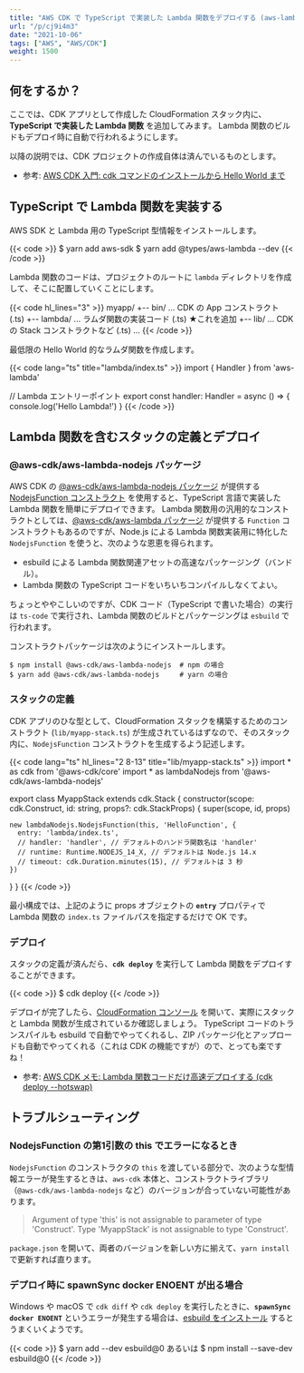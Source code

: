 ```yaml
---
title: "AWS CDK で TypeScript で実装した Lambda 関数をデプロイする (aws-lambda-nodejs)"
url: "/p/cj9i4m3"
date: "2021-10-06"
tags: ["AWS", "AWS/CDK"]
weight: 1500
---
```


何をするか？
----

ここでは、CDK アプリとして作成した CloudFormation スタック内に、__TypeScript で実装した Lambda 関数__ を追加してみます。
Lambda 関数のビルドもデプロイ時に自動で行われるようにします。

以降の説明では、CDK プロジェクトの作成自体は済んでいるものとします。

- 参考: [AWS CDK 入門: cdk コマンドのインストールから Hello World まで](/p/nujyfsy)


TypeScript で Lambda 関数を実装する
----

AWS SDK と Lambda 用の TypeScript 型情報をインストールします。

{{< code >}}
$ yarn add aws-sdk
$ yarn add @types/aws-lambda --dev
{{< /code >}}

Lambda 関数のコードは、プロジェクトのルートに `lambda` ディレクトリを作成して、そこに配置していくことにします。

{{< code hl_lines="3" >}}
myapp/
  +-- bin/     ... CDK の App コンストラクト (.ts)
  +-- lambda/  ... ラムダ関数の実装コード (.ts) ★これを追加
  +-- lib/     ... CDK の Stack コンストラクトなど (.ts)
  ...
{{< /code >}}

最低限の Hello World 的なラムダ関数を作成します。

{{< code lang="ts" title="lambda/index.ts" >}}
import { Handler } from 'aws-lambda'

// Lambda エントリーポイント
export const handler: Handler = async () => {
  console.log('Hello Lambda!')
}
{{< /code >}}


Lambda 関数を含むスタックの定義とデプロイ
----

### @aws-cdk/aws-lambda-nodejs パッケージ

AWS CDK の [@aws-cdk/aws-lambda-nodejs パッケージ](https://docs.aws.amazon.com/cdk/api/latest/docs/aws-lambda-nodejs-readme.html) が提供する [NodejsFunction コンストラクト](https://docs.aws.amazon.com/cdk/api/latest/docs/@aws-cdk_aws-lambda-nodejs.NodejsFunction.html) を使用すると、TypeScript 言語で実装した Lambda 関数を簡単にデプロイできます。
Lambda 関数用の汎用的なコンストラクトとしては、[@aws-cdk/aws-lambda パッケージ](https://docs.aws.amazon.com/cdk/api/latest/docs/aws-lambda-readme.html) が提供する `Function` コンストラクトもあるのですが、Node.js による Lambda 関数実装用に特化した `NodejsFunction` を使うと、次のような恩恵を得られます。

* esbuild による Lambda 関数関連アセットの高速なパッケージング（バンドル）。
* Lambda 関数の TypeScript コードをいちいちコンパイルしなくてよい。

ちょっとややこしいのですが、CDK コード（TypeScript で書いた場合）の実行は `ts-code` で実行され、Lambda 関数のビルドとパッケージングは `esbuild` で行われます。

コンストラクトパッケージは次のようにインストールします。

```console
$ npm install @aws-cdk/aws-lambda-nodejs  # npm の場合
$ yarn add @aws-cdk/aws-lambda-nodejs     # yarn の場合
```

### スタックの定義

CDK アプリのひな型として、CloudFormation スタックを構築するためのコンストラクト (`lib/myapp-stack.ts`) が生成されているはずなので、そのスタック内に、`NodejsFunction` コンストラクトを生成するよう記述します。

{{< code lang="ts" hl_lines="2 8-13" title="lib/myapp-stack.ts" >}}
import * as cdk from '@aws-cdk/core'
import * as lambdaNodejs from '@aws-cdk/aws-lambda-nodejs'

export class MyappStack extends cdk.Stack {
  constructor(scope: cdk.Construct, id: string, props?: cdk.StackProps) {
    super(scope, id, props)

    new lambdaNodejs.NodejsFunction(this, 'HelloFunction', {
      entry: 'lambda/index.ts',
      // handler: 'handler', // デフォルトのハンドラ関数名は 'handler'
      // runtime: Runtime.NODEJS_14_X, // デフォルトは Node.js 14.x
      // timeout: cdk.Duration.minutes(15), // デフォルトは 3 秒
    })
  }
}
{{< /code >}}

最小構成では、上記のように props オブジェクトの __`entry`__ プロパティで Lambda 関数の `index.ts` ファイルパスを指定するだけで OK です。

### デプロイ

スタックの定義が済んだら、__`cdk deploy`__ を実行して Lambda 関数をデプロイすることができます。

{{< code >}}
$ cdk deploy
{{< /code >}}

デプロイが完了したら、[CloudFormation コンソール](https://console.aws.amazon.com/cloudformation/) を開いて、実際にスタックと Lambda 関数が生成されているか確認しましょう。
TypeScript コードのトランスパイルも esbuild で自動でやってくれるし、ZIP パッケージ化とアップロードも自動でやってくれる（これは CDK の機能ですが）ので、とっても楽ですね！

- 参考: [AWS CDK メモ: Lambda 関数コードだけ高速デプロイする (cdk deploy --hotswap)](/p/ap8p7n4)


トラブルシューティング
----

### NodejsFunction の第1引数の this でエラーになるとき

`NodejsFunction` のコンストラクタの `this` を渡している部分で、次のような型情報エラーが発生するときは、`aws-cdk` 本体と、コンストラクトライブラリ（`@aws-cdk/aws-lambda-nodejs` など）のバージョンが合っていない可能性があります。

> Argument of type 'this' is not assignable to parameter of type 'Construct'.
> Type 'MyappStack' is not assignable to type 'Construct'.

`package.json` を開いて、両者のバージョンを新しい方に揃えて、`yarn install` で更新すれば直ります。

### デプロイ時に spawnSync docker ENOENT が出る場合

Windows や macOS で `cdk diff` や `cdk deploy` を実行したときに、__`spawnSync docker ENOENT`__ というエラーが発生する場合は、[esbuild をインストール](https://docs.aws.amazon.com/cdk/api/latest/docs/aws-lambda-nodejs-readme.html#local-bundling) するとうまくいくようです。

{{< code >}}
$ yarn add --dev esbuild@0
あるいは
$ npm install --save-dev esbuild@0
{{< /code >}}

